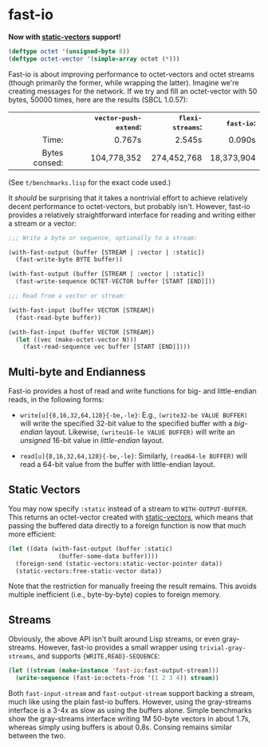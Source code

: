 # fast-io

**Now with
[static-vectors](https://github.com/sionescu/static-vectors)
support!**

```lisp
(deftype octet '(unsigned-byte 8))
(deftype octet-vector '(simple-array octet (*)))
```

Fast-io is about improving performance to octet-vectors and octet
streams (though primarily the former, while wrapping the latter).
Imagine we're creating messages for the network. If we try and fill an
octet-vector with 50 bytes, 50000 times, here are the results (SBCL
1.0.57):

<table>
<tr>
  <th></th>
  <th align=right><tt>vector-push-extend</tt>:</th>
  <th align=right><tt>flexi-streams</tt>:</th>
  <th align=right><tt>fast-io</tt>:</th>
</tr>
<tr>
  <td align=right>Time:</td>
  <td align=right>0.767s</td>
  <td align=right>2.545s</td>
  <td align=right>0.090s</td>
</tr>
<tr>
  <td align=right>Bytes consed:</td>
  <td align=right>104,778,352</td>
  <td align=right>274,452,768</td>  
  <td align=right>18,373,904</td>
</tr>
</table>

(See `t/benchmarks.lisp` for the exact code used.)

It *should* be surprising that it takes a nontrivial effort to achieve
relatively decent performance to octet-vectors, but probably isn't.
However, fast-io provides a relatively straightforward interface for
reading and writing either a stream or a vector:

```lisp
;;; Write a byte or sequence, optionally to a stream:

(with-fast-output (buffer [STREAM | :vector | :static])
  (fast-write-byte BYTE buffer))

(with-fast-output (buffer [STREAM | :vector | :static])
  (fast-write-sequence OCTET-VECTOR buffer [START [END]]))

;;; Read from a vector or stream:

(with-fast-input (buffer VECTOR [STREAM])
  (fast-read-byte buffer))

(with-fast-input (buffer VECTOR [STREAM])
  (let ((vec (make-octet-vector N)))
    (fast-read-sequence vec buffer [START [END]])))
```

## Multi-byte and Endianness

Fast-io provides a host of read and write functions for big- and
little-endian reads, in the following forms:

* `write[u]{8,16,32,64,128}{-be,-le}`: E.g., `(write32-be VALUE
  BUFFER)` will write the specified 32-bit value to the specified
  buffer with a *big-endian* layout.  Likewise, `(writeu16-le VALUE
  BUFFER)` will write an *unsigned* 16-bit value in *little-endian*
  layout.

* `read[u]{8,16,32,64,128}{-be,-le}`: Similarly, `(read64-le BUFFER)`
  will read a 64-bit value from the buffer with little-endian layout.

## Static Vectors

You may now specify `:static` instead of a stream to
`WITH-OUTPUT-BUFFER`.  This returns an octet-vector created with
[static-vectors](https://github.com/sionescu/static-vectors),
which means that passing the buffered data directly to a foreign
function is now that much more efficient:

```lisp
(let ((data (with-fast-output (buffer :static)
              (buffer-some-data buffer))))
  (foreign-send (static-vectors:static-vector-pointer data))
  (static-vectors:free-static-vector data))
```

Note that the restriction for manually freeing the result remains.
This avoids multiple inefficient (i.e., byte-by-byte) copies to
foreign memory.

## Streams

Obviously, the above API isn't built around Lisp streams, or even
gray-streams.  However, fast-io provides a small wrapper using
`trivial-gray-streams`, and supports `{WRITE,READ}-SEQUENCE`:

```lisp
(let ((stream (make-instance 'fast-io:fast-output-stream)))
  (write-sequence (fast-io:octets-from '(1 2 3 4)) stream))
```

Both `fast-input-stream` and `fast-output-stream` support backing a
stream, much like using the plain fast-io buffers.  However, using the
gray-streams interface is a 3-4x as slow as using the buffers alone.
Simple benchmarks show the gray-streams interface writing 1M 50-byte
vectors in about 1.7s, whereas simply using buffers is about 0.8s.
Consing remains similar between the two.
